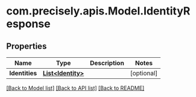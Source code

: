 # com.precisely.apis.Model.IdentityResponse
## Properties

Name | Type | Description | Notes
------------ | ------------- | ------------- | -------------
**Identities** | [**List&lt;Identity&gt;**](Identity.md) |  | [optional] 

[[Back to Model list]](../README.md#documentation-for-models) [[Back to API list]](../README.md#documentation-for-api-endpoints) [[Back to README]](../README.md)

